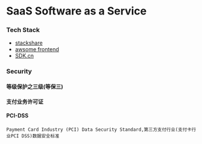 # SaaS Software as a Service

### Tech Stack

- [stackshare](https://stackshare.io/stacks)
- [awsome frontend](https://www.awesomes.cn/)
- [SDK.cn](https://sdk.cn/)

### Security

#### 等级保护之三级(等保三)
#### 支付业务许可证
#### PCI-DSS 

```
Payment Card Industry (PCI) Data Security Standard,第三方支付行业(支付卡行业PCI DSS)数据安全标准
```
